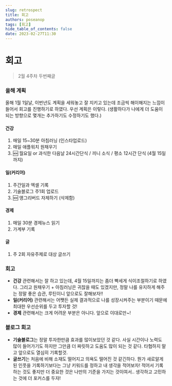 ```yaml
---
slug: retrospect
title: 회고
authors: poseanop
tags: [회고]
hide_table_of_contents: false
date: 2023-02-27T11:30
---
```


# 회고

> 2월 4주차 두번째글

### 올해 계획

올해 1월 1일날, 이번년도 계획을 세워놓고 잘 지키고 있는데 조금씩 해이해지는 느낌이 들어서 회고를 진행하기로 하였다. 우선 계획은 이렇다. (생활하다가 나에게 더 도움이 되는 방향으로 몇개는 추가하기도 수정하기도 했다.)

#### 건강

1. 매일 15~30분 아침러닝 (인스타업로드)
2. 매일 애플워치 원채우기
3. 🆕 월요일 or 과식한 다음날 24시간단식 / 끼니 소식 / 평소 12시간 단식 (4월 15일까지)

#### 일(커리어)

1. 주간일과 엑셀 기록
2. 기술블로그 주1회 업로드
3. 🆕 앵그리버드 자제하기 (삭제함)

#### 경제

1. 매일 30분 경제뉴스 읽기
2. 가계부 기록

#### 글

1. 주 2회 자유주제로 대상 글쓰기

### 회고

- **건강** 관련해서는 잘 하고 있는데, 4월 15일까지는 좀더 빡세게 식이조절하기로 하였다. 그리고 원채우기 + 아침러닝은 귀찮을 때도 있겠지만, 정말 나를 유지하게 해주는 정말 좋은 습관, 루틴이니 앞으로도 잘해보자!!
- **일(커리어)** 관련해서는 어쨋든 실제 결과적으로 나를 성장시켜주는 부분이기 때문에 최대한 우선순위를 두고 투자할 것!
- **경제** 관련해서는 크게 어려운 부분은 아니다. 앞으로 이대로만~!

### 블로그 회고

- **기술블로그**는 정말 투자한만큼 효과를 많이보았던 것 같다. 사실 시간이나 노력도 많이 들어가기도 하지만 그만큼 더 짜릿하고 도움도 많이 되는 것 같다. 타협하지 말고 앞으로도 열심히 기록할것.
- **글쓰기**는 처음에 비해 소재도 떨어지고 의욕도 떨어진 것 같긴하다. 뭔가 새로알게된 인풋을 기록하기보다는 그냥 키워드를 정하고 내 생각을 적어보자! 적어서 기록하는 것도 좋지만 더 중요한 것은 나만의 기준을 가지는 것이여서.. 생각하고 고민하는 것에 더 포커스를 두자!
